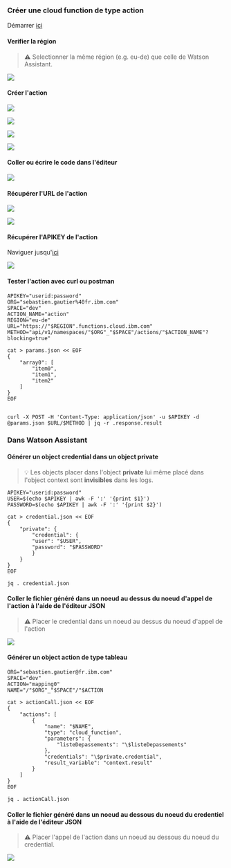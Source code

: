 ### Créer une cloud function de type action

Démarrer  [ici](https://cloud.ibm.com/functions/actions)

#### Verifier la région

>:warning: Selectionner la même région (e.g. eu-de) que celle de Watson Assistant.

![](img/10.jpg)

#### Créer l'action

![](img/11.jpg)

![](img/12.jpg)

![](img/13.jpg)

![](img/14.jpg)

#### Coller ou écrire le code dans l'éditeur

![](img/15.jpg)


#### Récupérer l'URL de l'action

![](img/16.jpg)

![](img/17.jpg)



#### Récupérer l'APIKEY de l'action

Naviguer jusqu'[ici](https://cloud.ibm.com/functions/namespace-settings)

![](img/18.jpg)


#### Tester l'action avec curl ou postman


```
APIKEY="userid:password"
ORG="sebastien.gautier%40fr.ibm.com"
SPACE="dev"
ACTION_NAME="action"
REGION="eu-de"
URL="https://"$REGION".functions.cloud.ibm.com"
METHOD="api/v1/namespaces/"$ORG"_"$SPACE"/actions/"$ACTION_NAME"?blocking=true"

cat > params.json << EOF
{
    "array0": [
        "item0",
        "item1",
        "item2"
    ]
}
EOF


curl -X POST -H 'Content-Type: application/json' -u $APIKEY -d @params.json $URL/$METHOD | jq -r .response.result

```


### Dans Watson Assistant

#### Générer un object credential dans un object private

>:bulb: Les objects placer dans l'object **private** lui même placé dans l'object context sont **invisibles** dans les logs.

```
APIKEY="userid:password"
USER=$(echo $APIKEY | awk -F ':' '{print $1}')
PASSWORD=$(echo $APIKEY | awk -F ':' '{print $2}')

cat > credential.json << EOF
{
    "private": {
        "credential": {
        "user": "$USER",
        "password": "$PASSWORD"
        }
    }
}
EOF

jq . credential.json
```


#### Coller le fichier généré dans un noeud au dessus du noeud d'appel de l'action à l'aide de l'éditeur JSON

>:warning: Placer le credential dans un noeud au dessus du noeud d'appel de l'action

![](img/0.jpg)


#### Générer un object action de type tableau 


```
ORG="sebastien.gautier@fr.ibm.com"
SPACE="dev"
ACTION="mapping0"
NAME="/"$ORG"_"$SPACE"/"$ACTION

cat > actionCall.json << EOF
{
    "actions": [
        {
            "name": "$NAME",
            "type": "cloud_function",
            "parameters": {
            	"listeDepassements": "\$listeDepassements"
        	},
        	"credentials": "\$private.credential",
        	"result_variable": "context.result"
        }
    ]
}
EOF

jq . actionCall.json
```

#### Coller le fichier généré dans un noeud au dessous du noeud du credentiel à l'aide de l'éditeur JSON

>:warning: Placer l'appel de l'action dans un noeud au dessous du noeud du credential.


![](img/1.jpg)
